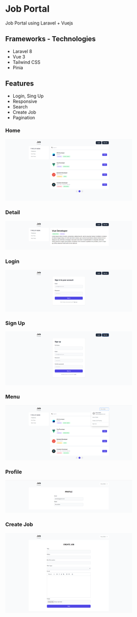 # Job Portal
Job Portal using Laravel + Vuejs

## Frameworks - Technologies
* Laravel 8
* Vue 3
* Tailwind CSS
* Pinia

## Features 
* Login, Sing Up
* Responsive
* Search
* Create Job
* Pagination

### Home
<img src="1.PNG" width="400"/>

### Detail
<img src="2.PNG" width="400"/>

### Login
<img src="3.PNG" width="400"/>

### Sign Up
<img src="4.PNG" width="400"/>

### Menu
<img src="5.PNG" width="400"/>

### Profile
<img src="6.PNG" width="400"/>

### Create Job
<img src="7.PNG" width="400"/>



